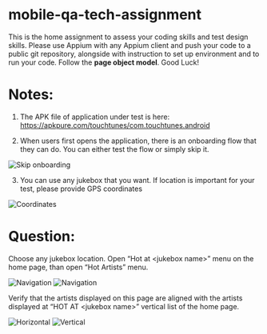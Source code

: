 # mobile-qa-tech-assignment

This is the home assignment to assess your coding skills and test design skills. Please use Appium with any Appium client and push your code to a public git repository, alongside with instruction to set up environment and to run your code. Follow the **page object model**. Good Luck!

# Notes:

1. The APK file of application under test is here: https://apkpure.com/touchtunes/com.touchtunes.android 

2. When users first opens the application, there is an onboarding flow that they can do. You can either test the flow or simply skip it.

![Skip onboarding](assets/skip_onboarding.png)

3. You can use any jukebox that you want. If location is important for your test, please provide GPS coordinates 

![Coordinates](assets/coordinates.png) 

# Question:

Choose any jukebox location. Open “Hot at \<jukebox name\>” menu on the home page, than open “Hot Artists” menu. 

![Navigation](assets/navigation1.png)    ![Navigation](assets/navigation2.png)


Verify that the artists displayed on this page are aligned with the artists displayed at “HOT AT \<jukebox name\>” vertical list of the home page.

![Horizontal](assets/artist_horizontal_list.png)    ![Vertical](assets/artist_vertical_list.png)

